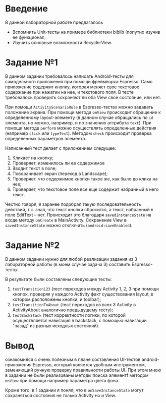 # Введение
В данной лабораторной работе предлагалось 
* Вспомнить Unit-тесты на примере библиотеки biblib (попутно изучив ее функционал;
* Изучить основные возможности RecyclerView.

# Задание №1

В данном задании требовалось написать Android-тесты для самодельного приложения при помощи
фреймворка Espresso. Само приложение содержит кнопку, которая меняет свое текстовое содержание при
нажатии на нее, и текстового поля. В тесте требовалось проверить сохраняют ли оба View свое
состояние, или нет.

При помощи `ActivityScenarioRule` в Espresso-тестах можно задавать положение экрана. При помощи
метода `onView` происходит обращение к определенному layout-элементу (в данном случае обращались по
`id` элемента, но можно, например, и по значению аттрибута `text`). При помощи метода `perform`
можно осуществлять определенные действия (например `click` или `typeText`). Методом `check`
происходит проверка определенных параметров элемента.

Написанный тест делает с приложением следущее:

1. Кликает на кнопку;
2. Проверяет, изменилось ли ее содержимое
3. Вводит текст в поле;
4. Поворачивает экран (переход в Landscape);
5. Проверяет, что содержимое кнопки такое же, как было до клика на нее;
6. Проверяет, что текстовое поле все еще содержит набранный в него текст.

Честно говоря, я заранее подобрал такую последовательность действий, т.к. знал, что текст кнопки
сбросится, а текст, набранный в поле EditText – нет. Происходит это благодаря `savedInstanceState`
на входе методу `onCreate` в MainActivity. Сохранение View в `savedInstanceState` можно отключить
(`android:saveEnabled`).

# Задание №2

В данном задании нужно для любой реализации задания из 3 лабораторной работы (в моем случае  задача
3) составить Espresso-тесты.

В результате были составлены следующие тесты:

1. `testTransition123` (тест переходов между Activity 1, 2, 3 при помощи кнопок, проверяя у
каждого Activity факт существования layout, в котором расположены кнопки, и toolbar);
2. `testTransitionToAbout` (тест переходов из всех 3 Activity в ActivityAbout аналогично предыдущему
 тесту);
3. `testBackStack` (тест корректности логики, по которой осуществляется навигация в backstack,
с помощью навигации "назад" из разных исходных состояний).

# Вывод

ознакомился с очень полезным в плане составления UI-тестов android-приложения
Espresso, который является удобным инструментом, заменяющий ручную проверку правильности работы UI.
При этом мною в задании не были реализованы методы поиска элементf методом `onView` при помощи
например параметра цвета фона.

Кроме того, в 1 задании я понял, что в `onSaveInstanceState` могут сохраняться состояния не только
Activity но и View.
